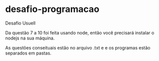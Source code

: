 # desafio-programacao
Desafio Usuell

Da questão 7 a 10 foi feita usando node, então você precisará instalar o nodejs na sua máquina.

As questões conseituais estão no arquivo .txt e e os programas estão separados em pastas.
